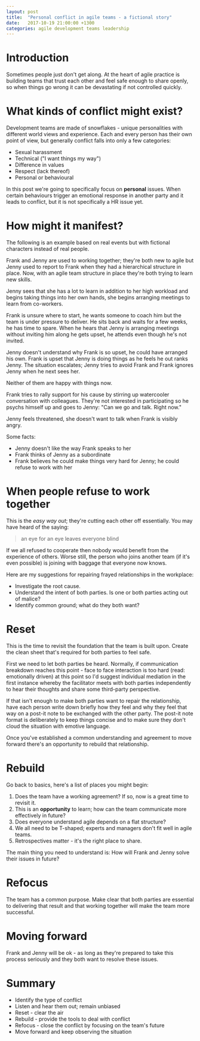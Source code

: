 ```yaml
---
layout: post
title:  "Personal conflict in agile teams - a fictional story"
date:   2017-10-19 21:00:00 +1300
categories: agile development teams leadership
---
```

# Introduction
Sometimes people just don't get along. At the heart of agile practice is building teams that trust each other and feel safe enough to share openly, so when things go wrong it can be devastating if not controlled quickly.

# What kinds of conflict might exist?
Development teams are made of snowflakes - unique personalities with different world views and experience. Each and every person has their own point of view, but generally conflict falls into only a few categories:
- Sexual harassment
- Technical ("I want things my way")
- Difference in values
- Respect (lack thereof)
- Personal or behavioural

In this post we're going to specifically focus on **personal** issues. When certain behaviours trigger an emotional response in another party and it leads to conflict, but it is not specifically a HR issue yet.

# How might it manifest?
The following is an example based on real events but with fictional characters instead of real people.

Frank and Jenny are used to working together; they're both new to agile but Jenny used to report to Frank when they had a hierarchical structure in place. Now, with an agile team structure in place they're both trying to learn new skills.

Jenny sees that she has a lot to learn in addition to her high workload and begins taking things into her own hands, she begins arranging meetings to learn from co-workers.

Frank is unsure where to start, he wants someone to coach him but the team is under pressure to deliver. He sits back and waits for a few weeks, he has time to spare. When he hears that Jenny is arranging meetings without inviting him along he gets upset, he attends even though he's not invited.

Jenny doesn't understand why Frank is so upset, he could have arranged his own. Frank is upset that Jenny is doing things as he feels he out ranks Jenny. The situation escalates; Jenny tries to avoid Frank and Frank ignores Jenny when he next sees her.

Neither of them are happy with things now.

Frank tries to rally support for his cause by stirring up watercooler conversation with colleagues. They're not interested in participating so he psychs himself up and goes to Jenny: "Can we go and talk. Right now."

Jenny feels threatened, she doesn't want to talk when Frank is visibly angry.

Some facts:
- Jenny doesn't like the way Frank speaks to her
- Frank thinks of Jenny as a subordinate
- Frank believes he could make things very hard for Jenny; he could refuse to work with her

# When people refuse to work together
This is the _easy way out_; they're cutting each other off essentially. You may have heard of the saying:
> an eye for an eye leaves everyone blind

If we all refused to cooperate then nobody would benefit from the experience of others. Worse still, the person who joins another team (if it's even possible) is joining with baggage that everyone now knows.

Here are my suggestions for repairing frayed relationships in the workplace:
- Investigate the root cause.
- Understand the intent of both parties. Is one or both parties acting out of malice?
- Identify common ground; what do they both want?

# Reset
This is the time to revisit the foundation that the team is built upon. Create the clean sheet that's required for both parties to feel safe.

First we need to let both parties be heard. Normally, if communication breakdown reaches this point - face to face interaction is too hard (read: emotionally driven) at this point so I'd suggest individual mediation in the first instance whereby the facilitator meets with both parties independently to hear their thoughts and share some third-party perspective.

If that isn't enough to make both parties want to repair the relationship, have each person write down briefly how they feel and why they feel that way on a post-it note to be exchanged with the other party. The post-it note format is deliberately to keep things concise and to make sure they don't cloud the situation with emotive language.

Once you've established a common understanding and agreement to move forward there's an opportunity to rebuild that relationship.

# Rebuild
Go back to basics, here's a list of places you might begin:
1. Does the team have a working agreement? If so, now is a great time to revisit it.
1. This is an **opportunity** to learn; how can the team communicate more effectively in future?
1. Does everyone understand agile depends on a flat structure?
1. We all need to be T-shaped; experts and managers don't fit well in agile teams.
1. Retrospectives matter - it's the right place to share.

The main thing you need to understand is: How will Frank and Jenny solve their issues in future?

# Refocus
The team has a common purpose. Make clear that both parties are essential to delivering that result and that working together will make the team more successful.

# Moving forward
Frank and Jenny will be ok - as long as they're prepared to take this process seriously and they both want to resolve these issues.

# Summary
* Identify the type of conflict
* Listen and hear them out; remain unbiased
* Reset - clear the air
* Rebuild - provide the tools to deal with conflict
* Refocus - close the conflict by focusing on the team's future
* Move forward and keep observing the situation
